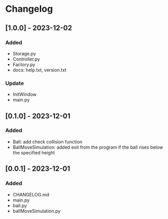 # Changelog

## [1.0.0] - 2023-12-02

### Added
- Storage.py
- Controller.py
- Factory.py
- docs: help.txt, version.txt

### Update
- InitWindow
- main.py


## [0.1.0] - 2023-12-01

### Added

- Ball: add check collision function
- BallMoveSimulation: added exit from the program if the ball rises below the specified height


## [0.0.1] - 2023-12-01

### Added

- CHANGELOG.md
- main.py
- ball.py
- ballMoveSimulation.py